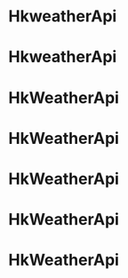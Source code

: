 # HkweatherApi
# HkweatherApi
# HkWeatherApi
# HkWeatherApi
# HkWeatherApi
# HkWeatherApi
# HkWeatherApi
